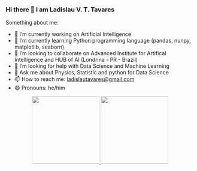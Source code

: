 ### Hi there 👋 I am Ladislau V. T. Tavares



Something about me:

- 🔭 I’m currently working on Artificial Intelligence
- 🌱 I’m currently learning Python programming language (pandas, nunpy, matplotlib, seaborn)
- 👯 I’m looking to collaborate on Advanced Institute for Artifical Intelligence and HUB of AI (Londrina - PR - Brazil)
- 🤔 I’m looking for help with Data Science and Machine Learning
- 💬 Ask me about Physics, Statistic and python for Data Science
- 📫 How to reach me: ladislautavares@gmail.com
- 😄 Pronouns: he/him

<div align="center">
  <a href="https://github.com/ladislautavares">
  <img height="180em" src="https://github-readme-stats.vercel.app/api?username=ladislautavares&show_icons=true&theme=dark&include_all_commits=true&count_private=true"/>
  <img height="180em" src="https://github-readme-stats.vercel.app/api/top-langs/?username=ladislautavares&layout=compact&langs_count=7&theme=dark"/>
</div>

